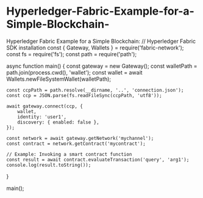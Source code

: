 # Hyperledger-Fabric-Example-for-a-Simple-Blockchain-
Hyperledger Fabric Example for a Simple Blockchain:
// Hyperledger Fabric SDK installation
const { Gateway, Wallets } = require('fabric-network');
const fs = require('fs');
const path = require('path');

async function main() {
    const gateway = new Gateway();
    const walletPath = path.join(process.cwd(), 'wallet');
    const wallet = await Wallets.newFileSystemWallet(walletPath);

    const ccpPath = path.resolve(__dirname, '..', 'connection.json');
    const ccp = JSON.parse(fs.readFileSync(ccpPath, 'utf8'));

    await gateway.connect(ccp, {
        wallet,
        identity: 'user1',
        discovery: { enabled: false },
    });

    const network = await gateway.getNetwork('mychannel');
    const contract = network.getContract('mycontract');

    // Example: Invoking a smart contract function
    const result = await contract.evaluateTransaction('query', 'arg1');
    console.log(result.toString());
}

main();
